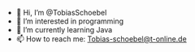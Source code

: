 - 👋 Hi, I’m @TobiasSchoebel
- 👀 I’m interested in programming
- 🌱 I’m currently learning Java 
- 📫 How to reach me: Tobias-schoebel@t-online.de

<!---
TobiasSchoebel/TobiasSchoebel is a ✨ special ✨ repository because its `README.md` (this file) appears on your GitHub profile.
You can click the Preview link to take a look at your changes.
--->
